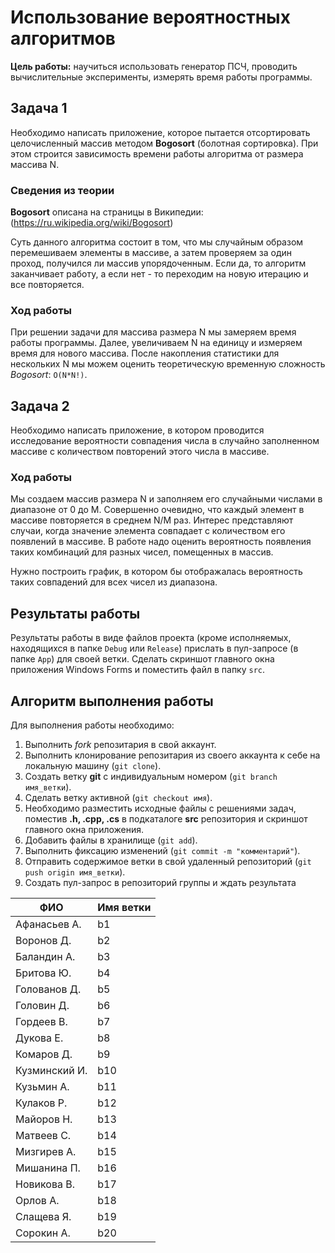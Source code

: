 # Использование вероятностных алгоритмов

**Цель работы:** научиться использовать генератор ПСЧ, проводить вычислительные эксперименты, измерять время работы программы.


## Задача 1

Необходимо написать приложение, которое пытается отсортировать целочисленный массив методом **Bogosort** (болотная сортировка). При этом строится зависимость времени работы алгоритма от размера массива N.

### Сведения из теории

**Bogosort** описана на страницы в Википедии: (https://ru.wikipedia.org/wiki/Bogosort)

Суть данного алгоритма состоит в том, что мы случайным образом перемешиваем элементы в массиве, а затем проверяем за один проход, получился ли массив упорядоченным. Если да, то алгоритм заканчивает работу, а если нет - то переходим на новую итерацию и все повторяется.

### Ход работы

При решении задачи для массива размера N мы замеряем время работы программы. Далее, увеличиваем N на единицу и измеряем время для нового массива. После накопления статистики для нескольких N мы можем оценить теоретическую временную сложность *Bogosort*: `O(N*N!)`.

## Задача 2

Необходимо написать приложение, в котором проводится исследование вероятности совпадения числа в случайно заполненном массиве с количеством повторений этого числа в массиве.

### Ход работы

Мы создаем массив размера N и заполняем его случайными числами в диапазоне от 0 до M. Совершенно очевидно, что каждый элемент в массиве повторяется в среднем N/M раз. Интерес представляют случаи, когда значение элемента совпадает с количеством его появлений в массиве. В работе надо оценить вероятность появления таких комбинаций для разных чисел, помещенных в массив.

Нужно построить график, в котором бы отображалась вероятность таких совпадений для всех чисел из диапазона.

## Результаты работы

Результаты работы в виде файлов проекта (кроме исполняемых, находящихся в папке `Debug` или `Release`) прислать в пул-запросе (в папке `App`) для своей ветки. Сделать скриншот главного окна приложения Windows Forms и поместить файл в папку `src`.

## Алгоритм выполнения работы

Для выполнения работы необходимо:

1. Выполнить *fork* репозитария в свой аккаунт.
1. Выполнить клонирование репозитария из своего аккаунта к себе на локальную машину (`git clone`).
1. Создать ветку **git** с индивидуальным номером (`git branch имя_ветки`).
1. Сделать ветку активной (`git checkout имя`).
1. Необходимо разместить исходные файлы с решениями задач, поместив **.h, .cpp, .cs** в подкаталоге **src** репозитория и скриншот главного окна приложения.
1. Добавить файлы в хранилище (`git add`).
1. Выполнить фиксацию изменений (`git commit -m "комментарий"`).
1. Отправить содержимое ветки в свой удаленный репозиторий (`git push origin имя_ветки`).
1. Создать пул-запрос в репозиторий группы и ждать результата 


|  ФИО              | Имя ветки |
|-------------------|-----------|
| Афанасьев А.     | b1 |
| Воронов Д.    | b2 |
| Баландин А.    | b3 |
| Бритова Ю.|  b4 |
| Голованов Д.         | b5  |
| Головин Д.        | b6 |
| Гордеев В.       | b7 |
| Дукова Е.     | b8 |
| Комаров Д.       | b9 |
| Кузминский И.     | b10 |
| Кузьмин А.          | b11 |
| Кулаков Р.  | b12  |
| Майоров Н.     | b13 |
| Матвеев С.        | b14 |
| Мизгирев А.            | b15 |
| Мишанина П. | b16 |
| Новикова В.     | b17 |
| Орлов А.      | b18 |
| Слащева Я. | b19 |
| Сорокин А. | b20 |
